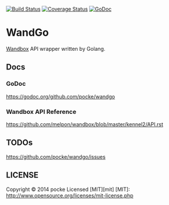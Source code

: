 [![Build Status](https://travis-ci.org/pocke/wandgo.svg?branch=master)](https://travis-ci.org/pocke/wandgo)
[![Coverage Status](https://img.shields.io/coveralls/pocke/wandgo.svg)](https://coveralls.io/r/pocke/wandgo?branch=master)
[![GoDoc](https://godoc.org/github.com/pocke/wandgo?status.svg)](https://godoc.org/github.com/pocke/wandgo)

WandGo
==========

[Wandbox](http://melpon.org/wandbox/) API wrapper written by Golang.


Docs
---------

### GoDoc

https://godoc.org/github.com/pocke/wandgo


### Wandbox API Reference

https://github.com/melpon/wandbox/blob/master/kennel2/API.rst


TODOs
----------

https://github.com/pocke/wandgo/issues


LICENSE
--------------

Copyright &copy; 2014 pocke
Licensed [MIT][mit]
[MIT]: http://www.opensource.org/licenses/mit-license.php

